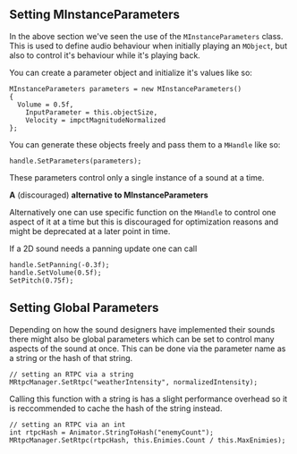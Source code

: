 ## Setting MInstanceParameters

In the above section we've seen the use of the `MInstanceParameters` class. This is used to define audio behaviour when initially playing an `MObject`, but also to control it's behaviour while it's playing back.

You can create a parameter object and initialize it's values like so:

    MInstanceParameters parameters = new MInstanceParameters()
    {
      Volume = 0.5f,
        InputParameter = this.objectSize,
        Velocity = impctMagnitudeNormalized
    };

You can generate these objects freely and pass them to a `MHandle` like so:

    handle.SetParameters(parameters);

These parameters control only a single instance of a sound at a time.

**A** (discouraged) **alternative to MInstanceParameters**

Alternatively one can use specific function on the `MHandle` to control one aspect of it at a time but this is discouraged for optimization reasons and might be deprecated at a later point in time.

If a 2D sound needs a panning update one can call 

    handle.SetPanning(-0.3f);
    handle.SetVolume(0.5f);
    SetPitch(0.75f);


## Setting Global Parameters

Depending on how the sound designers have implemented their sounds there might also be global parameters which can be set to control many aspects of the sound at once. This can be done via the parameter name as a string or the hash of that string.

    // setting an RTPC via a string
    MRtpcManager.SetRtpc("weatherIntensity", normalizedIntensity);

Calling this function with a string is has a slight performance overhead so it is reccommended to cache the hash of the string instead.

    // setting an RTPC via an int
    int rtpcHash = Animator.StringToHash("enemyCount");
    MRtpcManager.SetRtpc(rtpcHash, this.Enimies.Count / this.MaxEnimies);
